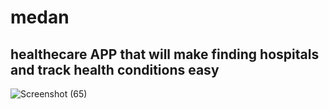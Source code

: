 # medan

## healthecare APP that will make finding hospitals and track health conditions easy

![Screenshot (65)](https://user-images.githubusercontent.com/86680782/149790079-8d0ff108-2514-4fd1-a959-bbc42c2b54e0.png)
